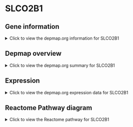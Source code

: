 <h1>SLCO2B1</h1>

<h2>Gene information</h2>
<details>
  <summary>Click to view the depmap.org information for SLCO2B1</summary>
  <p><a href="https://depmap.org/portal/gene/SLCO2B1?tab=about" target="_BLANK">Open page in a new tab...</a></p>
  <iframe src="https://depmap.org/portal/gene/SLCO2B1?tab=about" style="border:none;width:100%;height:800px"></iframe>
</details>

<h2>Depmap overview</h2>
<details>
  <summary>Click to view the depmap.org summary for SLCO2B1</summary>
  <p><a href="https://depmap.org/portal/gene/SLCO2B1?tab=overview" target="_BLANK">Open page in a new tab...</a></p>
  <iframe src="https://depmap.org/portal/gene/SLCO2B1?tab=overview" style="border:none;width:100%;height:800px"></iframe>
</details>

<h2>Expression</h2>
<details>
  <summary>Click to view the depmap.org expression data for SLCO2B1</summary>
  <p><a href="https://depmap.org/portal/gene/SLCO2B1?tab=characterization" target="_BLANK">Open page in a new tab...</a></p>
  <iframe src="https://depmap.org/portal/gene/SLCO2B1?tab=characterization" style="border:none;width:100%;height:800px"></iframe>
</details>



<h2>Reactome Pathway diagram</h2>
<details>
  <summary>Click to view the Reactome pathway for SLCO2B1</summary>
  <p><a href="https://reactome.org/PathwayBrowser/#/R-HSA-879518" target="_BLANK">Open page in a new tab...</a></p>
  <p>Transport of organic anions</p>
<iframe src="https://reactome.org/PathwayBrowser/#/R-HSA-879518" style="border:none;width:100%;height:800px"></iframe>
</details>




